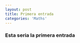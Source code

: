 ```yaml
---
layout: post
title: Primera entrada
categories: 'Maths'
---
```


### Esta seria la primera entrada